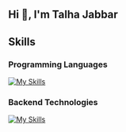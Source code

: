 ## Hi 👋, I'm Talha Jabbar

## Skills

### Programming Languages
[![My Skills](https://skillicons.dev/icons?i=cpp,cs,js,py,php)](https://skillicons.dev)

### Backend Technologies
[![My Skills](https://skillicons.dev/icons?i=dotnet,nodejs,express,redis,rabbitmq)](https://skillicons.dev)



<!--
**M-Talha-Jabbar/M-Talha-Jabbar** is a ✨ _special_ ✨ repository because its `README.md` (this file) appears on your GitHub profile.

Here are some ideas to get you started:

- 🔭 I’m currently working on ...
- 🌱 I’m currently learning ...
- 👯 I’m looking to collaborate on ...
- 🤔 I’m looking for help with ...
- 💬 Ask me about ...
- 📫 How to reach me: ...
- 😄 Pronouns: ...
- ⚡ Fun fact: ...
-->
